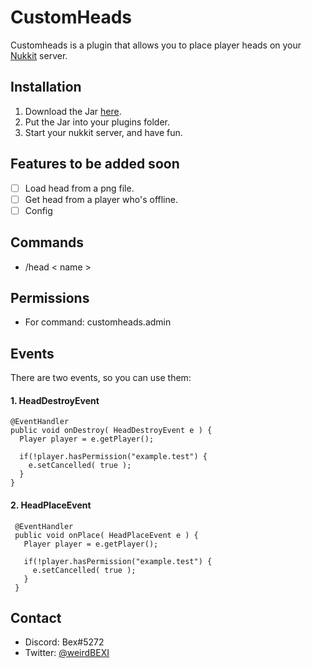 # CustomHeads
Customheads is a plugin that allows you to place player heads on your [Nukkit](https://github.com/NukkitX/Nukkit) server.

## Installation
1. Download the Jar [here](https://nukkitx.com/resources/customheads.245/).
2. Put the Jar into your plugins folder.
3. Start your nukkit server, and have fun.

## Features to be added soon
- [ ] Load head from a png file.
- [ ] Get head from a player who's offline.
- [ ] Config

## Commands
- /head < name >

## Permissions
- For command: customheads.admin
  
## Events
There are two events, so you can use them:



#### 1. HeadDestroyEvent
```
@EventHandler
public void onDestroy( HeadDestroyEvent e ) {
  Player player = e.getPlayer();
  
  if(!player.hasPermission("example.test") {
    e.setCancelled( true );
  }
}
```


#### 2. HeadPlaceEvent
```
 @EventHandler
 public void onPlace( HeadPlaceEvent e ) {
   Player player = e.getPlayer();
  
   if(!player.hasPermission("example.test") {
     e.setCancelled( true );
   }
 }
```

## Contact
- Discord: Bex#5272
- Twitter: [@weirdBEXI](https://twitter.com/weirdBEXI?s=09)
